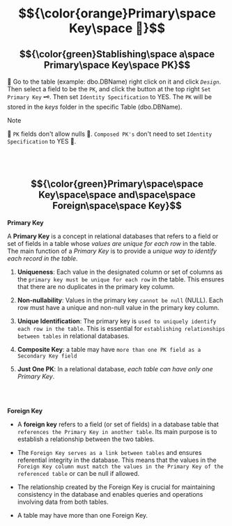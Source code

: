 # $${\color{orange}Primary\space Key\space 🔑}$$

## $${\color{green}Stablishing\space a\space Primary\space Key\space PK}$$

🔹 Go to the table (example: dbo.DBName) right click on it and click *`Design`*. Then select a field to be the `PK`, and click the button at the top right `Set Primary Key` 🗝️. Then set `Identity Specification` to YES. The `PK` will be stored in the *keys* folder in the specific Table (dbo.DBName).

> [!NOTE]
> 📝
> `PK` fields don't allow nulls 🚫.
> `Composed PK's` don't need to set `Identity Specification` to YES 🚫.

<br><br>

## $${\color{green}Primary\space\space Key\space\space and\space\space Foreign\space\space Key}$$

**Primary Key**

A **Primary Key** is a concept in relational databases that refers to a field or set of fields in a table whose *values are unique for each row* in the table. The main function of a *Primary Key* is to provide a *unique way to identify each record in the table*.

1. **Uniqueness**: Each value in the designated column or set of columns as the `primary key must be unique for each row` in the table. This ensures that there are no duplicates in the primary key column.

2. **Non-nullability**: Values in the primary key `cannot be null` (NULL). Each row must have a unique and non-null value in the primary key column.

3. **Unique Identification**: The primary key is `used to uniquely identify each row in the table`. This is essential for `establishing relationships between tables` in relational databases.

4. **Composite Key**: a table may have `more than one PK field as a Secondary Key field`

5. **Just One PK**: In a relational database, *each table can have only one Primary Key*.

<br><br>

**Foreign Key**

- A **foreign key** refers to a field (or set of fields) in a database table that `references the Primary Key in another table`. Its main purpose is to establish a relationship between the two tables.

- The `Foreign Key serves as a link between tables` and ensures referential integrity in the database. This means that the values in the `Foreign Key column must match the values in the Primary Key of the referenced table` or can be null if allowed.

- The relationship created by the Foreign Key is crucial for maintaining consistency in the database and enables queries and operations involving data from both tables.

- A table may have more than one Foreign Key.